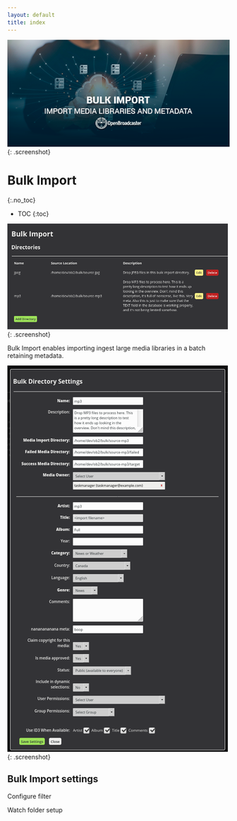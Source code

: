 ```yaml
---
layout: default
title: index
---
```


![ Bulk Import](img/bulk-import.png ){: .screenshot}

# Bulk Import
{:.no_toc}

* TOC
{:toc}

![ Bulk Import](img/bulk-import-folders.png ){: .screenshot}

Bulk Import enables importing ingest large media libraries in a batch retaining metadata. 

![ Bulk Import Settings](img/bulk-import-settings.png ){: .screenshot}

## Bulk Import settings

Configure filter 

Watch folder setup
